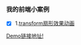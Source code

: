 ### 我的前端小案例
- [x] 1.[transform扇形效果动画](http://tcly861204.github.io/myDemo/demo/1/index.html)

 [Demo链接地址!](http://tcly861204.github.io/myDemo/)